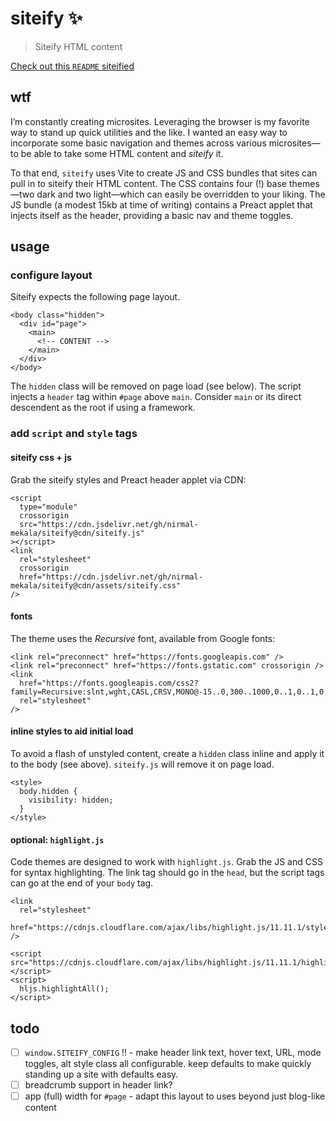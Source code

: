 # siteify ✨

> Siteify HTML content

[Check out this `README` siteified](https://nirmal.meka.la/siteify)

## wtf

I’m constantly creating microsites. Leveraging the browser is my favorite
way to stand up quick utilities and the like. I wanted an easy way to
incorporate some basic navigation and themes across various microsites—to
be able to take some HTML content and _siteify_ it.

To that end, `siteify` uses Vite to create JS and CSS bundles that sites
can pull in to siteify their HTML content. The CSS contains four (!) base
themes—two dark and two light—which can easily be overridden to your
liking. The JS bundle (a modest 15kb at time of writing) contains a Preact
applet that injects itself as the header, providing a basic nav and theme
toggles.

## usage

### configure layout

Siteify expects the following page layout.

```
<body class="hidden">
  <div id="page">
    <main>
      <!-- CONTENT -->
    </main>
  </div>
</body>
```

The `hidden` class will be removed on page load (see below). The script
injects a `header` tag within `#page` above `main`. Consider `main` or its
direct descendent as the root if using a framework.

### add `script` and `style` tags

#### siteify css + js

Grab the siteify styles and Preact header applet via CDN:

```
<script
  type="module"
  crossorigin
  src="https://cdn.jsdelivr.net/gh/nirmal-mekala/siteify@cdn/siteify.js"
></script>
<link
  rel="stylesheet"
  crossorigin
  href="https://cdn.jsdelivr.net/gh/nirmal-mekala/siteify@cdn/assets/siteify.css"
/>
```

#### fonts

The theme uses the _Recursive_ font, available from Google fonts:

```
<link rel="preconnect" href="https://fonts.googleapis.com" />
<link rel="preconnect" href="https://fonts.gstatic.com" crossorigin />
<link
  href="https://fonts.googleapis.com/css2?family=Recursive:slnt,wght,CASL,CRSV,MONO@-15..0,300..1000,0..1,0..1,0..1&display=swap"
  rel="stylesheet"
/>
```

#### inline styles to aid initial load

To avoid a flash of unstyled content, create a `hidden` class inline and
apply it to the body (see above). `siteify.js` will remove it on page
load.

```
<style>
  body.hidden {
    visibility: hidden;
  }
</style>
```

#### optional: `highlight.js`

Code themes are designed to work with `highlight.js`. Grab the JS and CSS
for syntax highlighting. The link tag should go in the `head`, but the
script tags can go at the end of your `body` tag.

```
<link
  rel="stylesheet"
  href="https://cdnjs.cloudflare.com/ajax/libs/highlight.js/11.11.1/styles/default.min.css"
/>
```

```
<script src="https://cdnjs.cloudflare.com/ajax/libs/highlight.js/11.11.1/highlight.min.js"></script>
<script>
  hljs.highlightAll();
</script>
```

## todo

- [ ] `window.SITEIFY_CONFIG` !! - make header link text, hover text, URL,
      mode toggles, alt style class all configurable. keep defaults to make
      quickly standing up a site with defaults easy.
- [ ] breadcrumb support in header link?
- [ ] app (full) width for `#page` - adapt this layout to uses
      beyond just blog-like content
